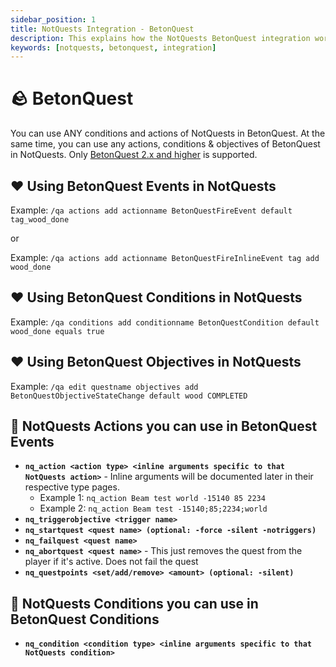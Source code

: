```yaml
---
sidebar_position: 1
title: NotQuests Integration - BetonQuest
description: This explains how the NotQuests BetonQuest integration works
keywords: [notquests, betonquest, integration]
---
```


# 🪨 BetonQuest

You can use ANY conditions and actions of NotQuests in BetonQuest. At the same time, you can use any actions, conditions & objectives of BetonQuest in NotQuests. Only [BetonQuest 2.x and higher](https://betonquest.org/) is supported.

## ❤️ Using BetonQuest Events in NotQuests

Example: `/qa actions add actionname BetonQuestFireEvent default tag_wood_done`

or

Example: `/qa actions add actionname BetonQuestFireInlineEvent tag add wood_done`

## ❤️ Using BetonQuest Conditions in NotQuests

Example: `/qa conditions add conditionname BetonQuestCondition default wood_done equals true`

## ❤️ Using BetonQuest Objectives in NotQuests

Example: `/qa edit questname objectives add BetonQuestObjectiveStateChange default wood COMPLETED`

## 💛 NotQuests Actions you can use in BetonQuest Events

- **`nq_action <action type> <inline arguments specific to that NotQuests action>`** - Inline arguments will be documented later in their respective type pages.
  - Example 1: `nq_action Beam test world -15140 85 2234`
  - Example 2: `nq_action Beam test -15140;85;2234;world`
- **`nq_triggerobjective <trigger name>`**
- **`nq_startquest <quest name> (optional: -force -silent -notriggers)`**
- **`nq_failquest <quest name>`**
- **`nq_abortquest <quest name>`** - This just removes the quest from the player if it's active. Does not fail the quest
- **`nq_questpoints <set/add/remove> <amount> (optional: -silent)`**

## 💛 NotQuests Conditions you can use in BetonQuest Conditions

- **`nq_condition <condition type> <inline arguments specific to that NotQuests condition>`**
